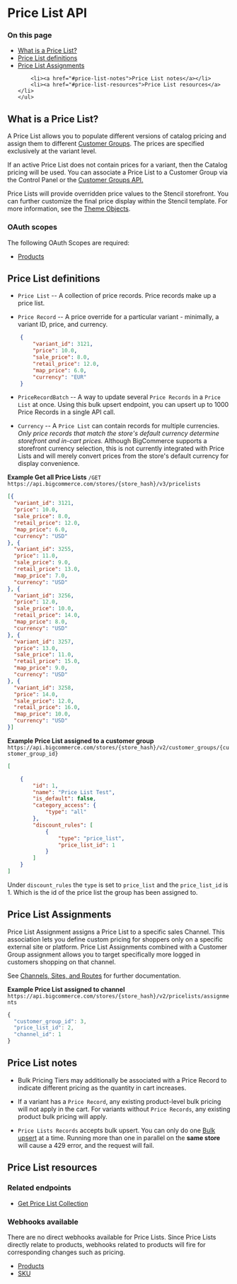 # Price List API
<div class="otp" id="no-index">
	<h3> On this page </h3>
	<ul>
        <li><a href="#what-is-a-price-list?">What is a Price List?</a></li>
        <li><a href="#price-list-definitions">Price List definitions</a></li>
        <li><a href="#price-list-assignments">Price List Assignments</a></li>


        <li><a href="#price-list-notes">Price List notes</a></li>
        <li><a href="#price-list-resources">Price List resources</a></li>
	</ul>
</div>

## What is a Price List?

A Price List allows you to populate different versions of catalog pricing and assign them to different [Customer Groups](/api-reference/customer-subscribers/customers-api). The prices are specified exclusively at the variant level.

If an active Price List does not contain prices for a variant, then the Catalog pricing will be used. You can associate a Price List to a Customer Group via the Control Panel or the [Customer Groups API.](/api-reference/customer-subscribers/customers-api)

Price Lists will provide overridden price values to the Stencil storefront. You can further customize the final price display within the Stencil template. For more information, see the [Theme Objects](https://developer.bigcommerce.com/stencil-docs/reference-docs/global-objects-and-properties).


### OAuth scopes
The following OAuth Scopes are required:
* [Products](/api-docs/getting-started/basics/authentication#authentication_oauth-scopes)

## Price List definitions

- `Price List` -- A collection of price records. Price records make up a price list.


- `Price Record` --  A price override for a particular variant - minimally, a variant ID, price, and currency.

```json
	{
		"variant_id": 3121,
		"price": 10.0,
		"sale_price": 8.0,
		"retail_price": 12.0,
		"map_price": 6.0,
		"currency": "EUR"
	}
```


- `PriceRecordBatch` -- A way to update several `Price Records` in a `Price List` at once. Using this bulk upsert endpoint, you can upsert up to 1000 Price Records in a single API call.

- `Currency` --  A `Price List` can contain records for multiple currencies. *Only price records that match the store's default currency determine storefront and in-cart prices.* Although BigCommerce supports a storefront currency selection, this is not currently integrated with Price Lists and will merely convert prices from the store's default currency for display convenience.

<!--
title: "Example Price List"
subtitle: ""
lineNumbers: true
-->

**Example Get all Price Lists**
`/GET https://api.bigcommerce.com/stores/{store_hash}/v3/pricelists`

```json
[{
  "variant_id": 3121,
  "price": 10.0,
  "sale_price": 8.0,
  "retail_price": 12.0,
  "map_price": 6.0,
  "currency": "USD"
}, {
  "variant_id": 3255,
  "price": 11.0,
  "sale_price": 9.0,
  "retail_price": 13.0,
  "map_price": 7.0,
  "currency": "USD"
}, {
  "variant_id": 3256,
  "price": 12.0,
  "sale_price": 10.0,
  "retail_price": 14.0,
  "map_price": 8.0,
  "currency": "USD"
}, {
  "variant_id": 3257,
  "price": 13.0,
  "sale_price": 11.0,
  "retail_price": 15.0,
  "map_price": 9.0,
  "currency": "USD"
}, {
  "variant_id": 3258,
  "price": 14.0,
  "sale_price": 12.0,
  "retail_price": 16.0,
  "map_price": 10.0,
  "currency": "USD"
}]
```

<!--
title: "Example Price List assigned to a customer group"
subtitle: ""
lineNumbers: true
-->

**Example Price List assigned to a customer group**
`https://api.bigcommerce.com/stores/{store_hash}/v2/customer_groups/{customer_group_id}`

```json
[

    {
        "id": 1,
        "name": "Price List Test",
        "is_default": false,
        "category_access": {
            "type": "all"
        },
        "discount_rules": [
            {
                "type": "price_list",
                "price_list_id": 1
            }
        ]
    }
]
```

Under `discount_rules` the `type` is set to `price_list` and the `price_list_id` is 1. Which is the id of the price list the group has been assigned to.

## Price List Assignments
Price List Assignment assigns a Price List to a specific sales Channel. This association lets you define custom pricing for shoppers only on a specific external site or platform. Price List Assignments combined with a Customer Group assignment allows you to target specifically more logged in customers shopping on that channel.


See [Channels, Sites, and Routes](https://developer.bigcommerce.com/api-reference/cart-checkout/channels-listings-api) for further documentation.

**Example Price List assigned to channel**
`https://api.bigcommerce.com/stores/{store_hash}/v2/pricelists/assignments`

```js
{
  "customer_group_id": 3,
  "price_list_id": 2,
  "channel_id": 1
}

```


## Price List notes

- Bulk Pricing Tiers may additionally be associated with a Price Record to indicate different pricing as the quantity in cart increases.

- If a variant has a `Price Record`, any existing product-level bulk pricing will not apply in the cart.  For variants without `Price Records`, any existing product bulk pricing will apply.

- `Price Lists Records` accepts bulk upsert. You can only do one [Bulk upsert](https://developer.bigcommerce.com/api-reference/catalog/pricelists-api/price-lists-records/setpricelistrecordcollection) at a time. Running more than one in parallel on the **same store** will cause a 429 error, and the request will fail.


## Price List resources

### Related endpoints
* [Get Price List Collection](/api-reference/catalog/pricelists-api/price-lists/getpricelistcollection)

### Webhooks available

There are no direct webhooks available for Price Lists. Since Price Lists directly relate to products, webhooks related to products will fire for corresponding changes such as pricing.

* [Products](/api-docs/getting-started/webhooks/webhook-events#webhook-events_products)
* [SKU](/api-docs/getting-started/webhooks/webhook-events#webhook-events_sku)
